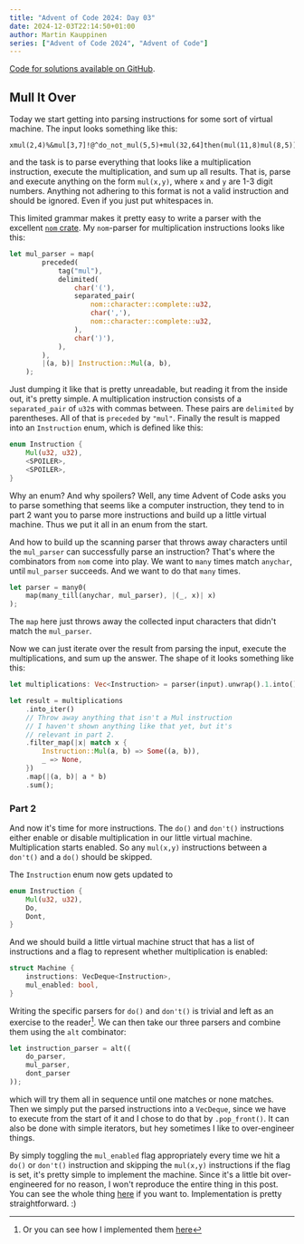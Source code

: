 ```yaml
---
title: "Advent of Code 2024: Day 03"
date: 2024-12-03T22:14:50+01:00
author: Martin Kauppinen
series: ["Advent of Code 2024", "Advent of Code"]
---
```


[Code for solutions available on
GitHub](https://github.com/martinkauppinen/aoc-2024).

## Mull It Over

Today we start getting into parsing instructions for some sort of virtual
machine. The input looks something like this:

```
xmul(2,4)%&mul[3,7]!@^do_not_mul(5,5)+mul(32,64]then(mul(11,8)mul(8,5))
```

and the task is to parse everything that looks like a multiplication
instruction, execute the multiplication, and sum up all results. That is, parse
and execute anything on the form `mul(x,y)`, where `x` and `y` are 1-3 digit
numbers. Anything not adhering to this format is not a valid instruction and
should be ignored. Even if you just put whitespaces in.

This limited grammar makes it pretty easy to write a parser with the excellent
[`nom` crate](https://crates.io/crates/nom/). My `nom`-parser for multiplication
instructions looks like this:

```rust
let mul_parser = map(
        preceded(
            tag("mul"),
            delimited(
                char('('),
                separated_pair(
                    nom::character::complete::u32,
                    char(','),
                    nom::character::complete::u32,
                ),
                char(')'),
            ),
        ),
        |(a, b)| Instruction::Mul(a, b),
    );
```

Just dumping it like that is pretty unreadable, but reading it from the inside
out, it's pretty simple. A multiplication instruction consists of a
`separated_pair` of `u32`s with commas between. These pairs are `delimited` by
parentheses. All of that is `preceded` by `"mul"`. Finally the result is mapped
into an `Instruction` enum, which is defined like this:

```rust
enum Instruction {
    Mul(u32, u32),
    <SPOILER>,
    <SPOILER>,
}
```

Why an enum? And why spoilers? Well, any time Advent of Code asks you to parse
something that seems like a computer instruction, they tend to in part 2 want
you to parse more instructions and build up a little virtual machine. Thus we
put it all in an enum from the start.

And how to build up the scanning parser that throws away characters until the
`mul_parser` can successfully parse an instruction? That's where the combinators
from `nom` come into play. We want to `many` times match `anychar`, until
`mul_parser` succeeds. And we want to do that `many` times.

```rust
let parser = many0(
    map(many_till(anychar, mul_parser), |(_, x)| x)
);
```

The `map` here just throws away the collected input characters that didn't match
the `mul_parser`.

Now we can just iterate over the result from parsing the input, execute the
multiplications, and sum up the answer. The shape of it looks something like
this:

```rust
let multiplications: Vec<Instruction> = parser(input).unwrap().1.into();

let result = multiplications
    .into_iter()
    // Throw away anything that isn't a Mul instruction
    // I haven't shown anything like that yet, but it's
    // relevant in part 2.
    .filter_map(|x| match x {
        Instruction::Mul(a, b) => Some((a, b)),
        _ => None,
    })
    .map(|(a, b)| a * b)
    .sum();
```

### Part 2

And now it's time for more instructions. The `do()` and `don't()` instructions
either enable or disable multiplication in our little virtual machine.
Multiplication starts enabled. So any `mul(x,y)` instructions between a
`don't()` and a `do()` should be skipped.

The `Instruction` enum now gets updated to

```rust
enum Instruction {
    Mul(u32, u32),
    Do,
    Dont,
}
```

And we should build a little virtual machine struct that has a list of
instructions and a flag to represent whether multiplication is enabled:

```rust
struct Machine {
    instructions: VecDeque<Instruction>,
    mul_enabled: bool,
}
```

Writing the specific parsers for `do()` and `don't()` is trivial and left as an
exercise to the reader[^reader-exercise]. We can then take our three parsers
and combine them using the `alt` combinator:

```rust
let instruction_parser = alt((
    do_parser,
    mul_parser,
    dont_parser
));
```

[^reader-exercise]: Or you can see how I implemented them
    [here](https://github.com/martinkauppinen/aoc-2024/blob/main/src/bin/03.rs#L64-L65)

which will try them all in sequence until one matches or none matches. Then we
simply put the parsed instructions into a `VecDeque`, since we have to execute
from the start of it and I chose to do that by `.pop_front()`. It can also be
done with simple iterators, but hey sometimes I like to over-engineer things.

By simply toggling the `mul_enabled` flag appropriately every time we hit a
`do()` or `don't()` instruction and skipping the `mul(x,y)` instructions if the
flag is set, it's pretty simple to implement the machine. Since it's a little
bit over-engineered for no reason, I won't reproduce the entire thing in this
post. You can see the whole thing
[here](https://github.com/martinkauppinen/aoc-2024/blob/main/src/bin/03.rs) if
you want to. Implementation is pretty straightforward. :)
